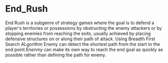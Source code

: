 # End_Rush
End Rush is a subgenre of strategy games where the goal is to defend a player's territories or possessions by obstructing the enemy attackers or by stopping enemies from 
reaching the exits, usually achieved by placing defensive structures on or along their path of attack. Using Breadth First Search ALgorithm Enemy can detect the shortest path
from the start to the end point.Enenmy can make its own way to reach the end goal as quickly as possible rather than defining the path for enemy. 

